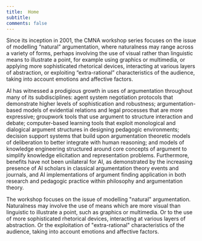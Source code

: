 ```yaml
---
title:  Home
subtitle: 
comments: false
---
```


Since its inception in 2001, the CMNA workshop series focuses on the issue of modelling “natural” argumentation, where naturalness may range across a variety of forms, perhaps involving the use of visual rather than linguistic means to illustrate a point, for example using graphics or multimedia, or applying more sophisticated rhetorical devices, interacting at various layers of abstraction, or exploiting “extra-rational” characteristics of the audience, taking into account emotions and affective factors. 

AI has witnessed a prodigious growth in uses of argumentation throughout many of its subdisciplines: agent system negotiation protocols that demonstrate higher levels of sophistication and robustness; argumentation-based models of evidential relations and legal processes that are more expressive; groupwork tools that use argument to structure interaction and debate; computer-based learning tools that exploit monological and dialogical argument structures in designing pedagogic environments; decision support systems that build upon argumentation theoretic models of deliberation to better integrate with human reasoning; and models of knowledge engineering structured around core concepts of argument to simplify knowledge elicitation and representation problems. Furthermore, benefits have not been unilateral for AI, as demonstrated by the increasing presence of AI scholars in classical argumentation theory events and journals, and AI implementations of argument finding application in both research and pedagogic practice within philosophy and argumentation theory. 

The workshop focuses on the issue of modelling "natural" argumentation.  Naturalness may involve the use of means which are more visual than linguistic to illustrate a point, such as graphics or multimedia. Or to the use of more sophisticated rhetorical devices, interacting at various layers of abstraction. Or the exploitation of "extra-rational" characteristics of the audience, taking into account emotions and affective factors.

